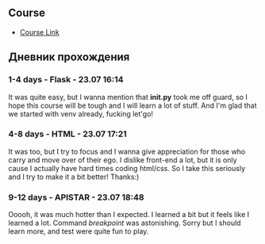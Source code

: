 ## Course

 - [Course Link](https://training.talkpython.fm/courses/explore_100days_web/100-days-of-web-in-python)


## Дневник прохождения

### 1-4 days - Flask - 23.07 16:14

It was quite easy, but I wanna mention that __init.py__ took me off guard, so I hope this course will be tough and I will learn a lot of stuff. And I'm glad that we started with venv already, fucking let'go!

### 4-8 days - HTML - 23.07 17:21

It was too, but I try to focus and I wanna give appreciation for those who carry and move over of their ego. I dislike front-end a lot, but it is only cause I actually have hard times coding html/css. So I take this seriously and I try to make it a bit better! Thanks:)

### 9-12 days - APISTAR - 23.07 18:48

Ooooh, it was much hotter than I expected. I learned a bit but it feels like I learned a lot. Command _breakpoint_ was astonishing. Sorry but I should learn more, and test were quite fun to play.

